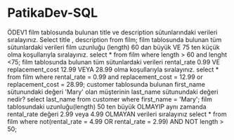 # PatikaDev-SQL
ÖDEV1
film tablosunda bulunan title ve description sütunlarındaki verileri sıralayınız.
Select title , description from film;
film tablosunda bulunan tüm sütunlardaki verileri film uzunluğu (length) 60 dan büyük VE 75 ten küçük olma koşullarıyla sıralayınız.
select * from film where length > 60 and lenght <75;
film tablosunda bulunan tüm sütunlardaki verileri rental_rate 0.99 VE replacement_cost 12.99 VEYA 28.99 olma koşullarıyla sıralayınız.
select * from film where rental_rate = 0.99 and replacement_cost = 12.99 or replacement_cost = 28.99;
customer tablosunda bulunan first_name sütunundaki değeri 'Mary' olan müşterinin last_name sütunundaki değeri nedir?
select last_name from customer where first_name = 'Mary';
film tablosundaki uzunluğu(length) 50 ten büyük OLMAYIP aynı zamanda rental_rate değeri 2.99 veya 4.99 OLMAYAN verileri sıralayınız
select * from film where not(rental_rate = 4.99 OR rental_rate = 2.99) AND NOT length > 50;
